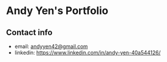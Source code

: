 # Andy Yen's Portfolio

## Contact info
- email: andyyen42@gmail.com
- linkedin: https://www.linkedin.com/in/andy-yen-40a544126/

